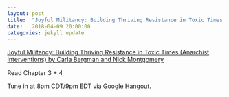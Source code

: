 ```yaml
---
layout: post
title:  "Joyful Militancy: Building Thriving Resistance in Toxic Times (Anarchist Interventions)"
date:   2018-04-09 20:00:00
categories: jekyll update
---
```


[Joyful Militancy: Building Thriving Resistance in Toxic Times (Anarchist Interventions) by Carla Bergman and Nick Montgomery](https://www.amazon.com/Joyful-Militancy-Resistance-Anarchist-Interventions/dp/1849352887) 

Read Chapter 3 + 4

Tune in at 8pm CDT/9pm EDT via [Google Hangout](https://plus.google.com/hangouts/_/calendar/d2lsbGlhbXMucmViZWNjYUBnbWFpbC5jb20._8gsj6d9g8l2jcba568okcb9k6osjeb9p612kcb9p8ookadi188o3gdpo68?authuser=0).
